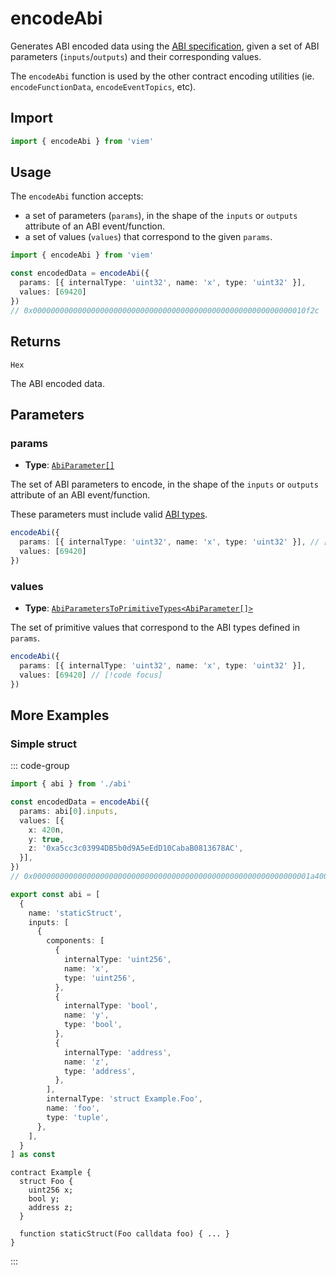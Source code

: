 # encodeAbi

Generates ABI encoded data using the [ABI specification](https://solidity.readthedocs.io/en/latest/abi-spec.html), given a set of ABI parameters (`inputs`/`outputs`) and their corresponding values.

The `encodeAbi` function is used by the other contract encoding utilities (ie. `encodeFunctionData`, `encodeEventTopics`, etc).

## Import

```ts
import { encodeAbi } from 'viem'
```

## Usage

The `encodeAbi` function accepts:

- a set of parameters (`params`), in the shape of the `inputs` or `outputs` attribute of an ABI event/function.
- a set of values (`values`) that correspond to the given `params`.


```ts
import { encodeAbi } from 'viem'

const encodedData = encodeAbi({
  params: [{ internalType: 'uint32', name: 'x', type: 'uint32' }],
  values: [69420]
})
// 0x0000000000000000000000000000000000000000000000000000000000010f2c
```

## Returns

`Hex`

The ABI encoded data.

## Parameters

### params

- **Type**: [`AbiParameter[]`](/TODO)

The set of ABI parameters to encode, in the shape of the `inputs` or `outputs` attribute of an ABI event/function.

These parameters must include valid [ABI types](https://docs.soliditylang.org/en/develop/abi-spec.html#types).

```ts
encodeAbi({
  params: [{ internalType: 'uint32', name: 'x', type: 'uint32' }], // [!code focus]
  values: [69420]
})
```

### values

- **Type**: [`AbiParametersToPrimitiveTypes<AbiParameter[]>`](/TODO)

The set of primitive values that correspond to the ABI types defined in `params`.

```ts
encodeAbi({
  params: [{ internalType: 'uint32', name: 'x', type: 'uint32' }],
  values: [69420] // [!code focus]
})
```

## More Examples

### Simple struct

::: code-group

```ts [example.ts]
import { abi } from './abi'

const encodedData = encodeAbi({
  params: abi[0].inputs,
  values: [{
    x: 420n,
    y: true,
    z: '0xa5cc3c03994DB5b0d9A5eEdD10CabaB0813678AC',
  }],
})
// 0x00000000000000000000000000000000000000000000000000000000000001a40000000000000000000000000000000000000000000000000000000000000001000000000000000000000000a5cc3c03994db5b0d9a5eedd10cabab0813678ac
```

```ts [abi.ts]
export const abi = [
  {
    name: 'staticStruct',
    inputs: [
      {
        components: [
          {
            internalType: 'uint256',
            name: 'x',
            type: 'uint256',
          },
          {
            internalType: 'bool',
            name: 'y',
            type: 'bool',
          },
          {
            internalType: 'address',
            name: 'z',
            type: 'address',
          },
        ],
        internalType: 'struct Example.Foo',
        name: 'foo',
        type: 'tuple',
      },
    ],
  }
] as const
```

```solidity [Example.sol]
contract Example {
  struct Foo {
    uint256 x;
    bool y;
    address z;
  }

  function staticStruct(Foo calldata foo) { ... }
}
```

:::